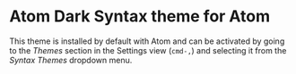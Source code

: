 # Atom Dark Syntax theme for Atom

This theme is installed by default with Atom and can be activated by going to
the _Themes_ section in the Settings view (`cmd-,`) and selecting it from the
_Syntax Themes_ dropdown menu.

